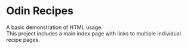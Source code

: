 # Odin Recipes

A basic demonstration of HTML usage.  
This project includes a main index page with links to multiple individual recipe pages.

